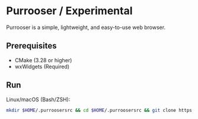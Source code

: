 # Purrooser / Experimental

Purrooser is a simple, lightweight, and easy-to-use web browser.

## Prerequisites
- CMake (3.28 or higher)
- wxWidgets (Required)

## Run
Linux/macOS (Bash/ZSH):
```bash
mkdir $HOME/.purroosersrc && cd $HOME/.purroosersrc && git clone https://github.com/Thoq-jar/PurrooserExperimental.git && chmod +x utility/start.sh && . utility/start.sh
```
